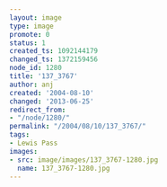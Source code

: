 ```yaml
---
layout: image
type: image
promote: 0
status: 1
created_ts: 1092144179
changed_ts: 1372159456
node_id: 1280
title: '137_3767'
author: anj
created: '2004-08-10'
changed: '2013-06-25'
redirect_from:
- "/node/1280/"
permalink: "/2004/08/10/137_3767/"
tags:
- Lewis Pass
images:
- src: image/images/137_3767-1280.jpg
  name: 137_3767-1280.jpg
---
```


